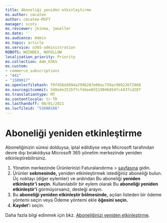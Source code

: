 ```yaml
---
title: Aboneliği yeniden etkinleştirme
ms.author: cmcatee
author: cmcatee-MSFT
manager: scotv
ms.reviewer: jkinma, jmueller
ms.date: ''
ms.audience: Admin
ms.topic: article
ms.service: o365-administration
ROBOTS: NOINDEX, NOFOLLOW
localization_priority: Priority
ms.collection: Adm_O365
ms.custom:
- commerce_subscriptions
- "441"
- "1500017"
ms.openlocfilehash: f9f456d4094a2996287e08ac759ac969226f2968
ms.sourcegitcommit: 540a4e2515f7cfddee65519046454fc4437cd287
ms.translationtype: MT
ms.contentlocale: tr-TR
ms.lasthandoff: 08/01/2021
ms.locfileid: "53688166"
---
```

# <a name="how-to-reactivate-a-subscription"></a>Aboneliği yeniden etkinleştirme

Aboneliğinizin süresi dolduysa, iptal edildiyse veya Microsoft tarafından devre dışı bırakıldıysa Microsoft 365 yönetim merkezinde yeniden etkinleştirebilirsiniz.
  
1. Yönetim merkezinde Ürünlerinizi Faturalandırma  \> [sayfasına](https://go.microsoft.com/fwlink/p/?linkid=842054) gidin.
2. Ürünler **sekmesinde,** yeniden etkinleştirmek istediğiniz aboneliği bulun. Üç noktayı (diğer eylemler) ve ardından Bu aboneliği **yeniden etkinleştir'i seçin.**
    Kullanılabilir bir eylem olarak Bu **aboneliği yeniden etkinleştir'i** görmüyorsanız, desteği arayın.
3. Bu **aboneliği yeniden etkinleştir bölmesinde,** açılan listeden bir ödeme yöntemi seçin veya Ödeme yöntemi ekle **öğesini seçin.**
4. **Kaydet**'i seçin.

Daha fazla bilgi edinmek için bkz. [Aboneliğinizi yeniden etkinleştirme](/microsoft-365/commerce/subscriptions/reactivate-your-subscription).